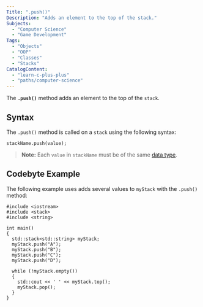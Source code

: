 ```yaml
---
Title: ".push()"
Description: "Adds an element to the top of the stack."
Subjects:
  - "Computer Science"
  - "Game Development"
Tags:
  - "Objects"
  - "OOP"
  - "Classes"
  - "Stacks"
CatalogContent:
  - "learn-c-plus-plus"
  - "paths/computer-science"
---
```


The **`.push()`** method adds an element to the top of the `stack`.

## Syntax

The `.push()` method is called on a `stack` using the following syntax:

```pseudo
stackName.push(value);
```

> **Note:** Each `value` in `stackName` must be of the same [data type](https://www.codecademy.com/resources/docs/cpp/data-types).

## Codebyte Example

The following example uses adds several values to `myStack` with the `.push()` method:

```codebyte/cpp
#include <iostream>
#include <stack>
#include <string>

int main()
{
  std::stack<std::string> myStack;
  myStack.push("A");
  myStack.push("B");
  myStack.push("C");
  myStack.push("D");

  while (!myStack.empty())
  {
    std::cout << ' ' << myStack.top();
    myStack.pop();
  }
}
```
